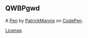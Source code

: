 QWBPgwd
-------


A [Pen](https://codepen.io/PatrickMannix/pen/QWBPgwd) by [PatrickMannix](https://codepen.io/PatrickMannix) on [CodePen](https://codepen.io).

[License](https://codepen.io/license/pen/QWBPgwd).